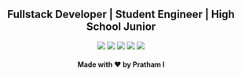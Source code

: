 <h2 align="center">Fullstack Developer | Student Engineer | High School Junior</h2>

<p align="center">
  <a href= "https://p.prathami1.tech" target="_blank"><img src="https://img.icons8.com/metro/92/000000/globe.png"/></a>
  <a href= "https://github.com/prathami1?tab=repositories" target="_blank"><img src="https://img.icons8.com/ios-filled/92/000000/repository.png"/></a>
  <a href= "https://linkedin.com/in/prathami1" target="_blank"><img src="https://img.icons8.com/plumpy/96/000000/linkedin-circled.png"/></a>
  <a href= "https://instagram.com/prathami1" target="_blank"><img src="https://img.icons8.com/plumpy/96/000000/instagram-new--v1.png"/></a>
  <a href="mailto:pminr@outlook.com?subject=Github Contact" target="_blank"><img src="https://img.icons8.com/plumpy/96/000000/new-post.png"/></a>
</p>

<h4 align="center">Made with ❤️ by Pratham I</h4>
